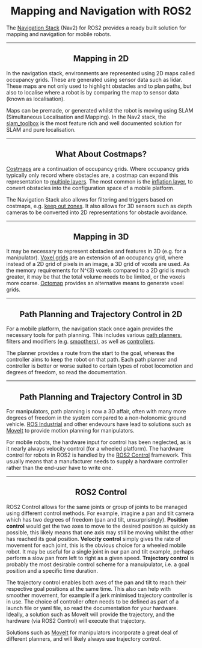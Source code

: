 <h1 align="center"> Mapping and Navigation with ROS2 </h1>

The [Navigation Stack](https://navigation.ros.org/) (Nav2) for ROS2 provides a ready built solution for mapping and navigation for mobile robots.

---
<h2 align="center">Mapping in 2D</h2>

In the navigation stack, environments are represented using 2D maps called occupancy grids.  These are generated using sensor data such as lidar.  These maps are not only used to highlight obstacles and to plan paths, but also to localise where a robot is by comparing the map to sensor data (known as localisation).

Maps can be premade, or generated whilst the robot is moving using SLAM (Simultaneous Localisation and Mapping).  In the Nav2 stack, the [slam_toolbox](https://github.com/SteveMacenski/slam_toolbox) is the most feature rich and well documented solution for SLAM and pure localisation.

---
<h2 align="center">What About Costmaps?</h2>

[Costmaps](https://navigation.ros.org/configuration/packages/configuring-costmaps.html) are a continuation of occupancy grids.  Where occupancy grids typically only record where obstacles are, a costmap can expand this representation to [multiple layers](https://navigation.ros.org/plugins/index.html#costmap-layers).  The most common is the [inflation layer](https://navigation.ros.org/configuration/packages/costmap-plugins/inflation.html), to convert obstacles into the configuration space of a mobile platform.

The Navigation Stack also allows for filtering and triggers based on costmaps, e.g. [keep out zones](https://navigation.ros.org/configuration/packages/costmap-plugins/keepout_filter.html).  It also allows for 3D sensors such as depth cameras to be converted into 2D representations for obstacle avoidance.

---
<h2 align="center">Mapping in 3D</h2>

It may be necessary to represent obstacles and features in 3D (e.g. for a manipulator).  [Voxel grids](https://index.ros.org/p/nav2_voxel_grid/github-ros-planning-navigation2/) are an extension of an occupancy grid, where instead of a 2D grid of pixels in an image, a 3D grid of voxels are used.  As the memory requirements for N^{3} voxels compared to a 2D grid is much greater, it may be that the total volume needs to be limited, or the voxels more coarse.  [Octomap](https://index.ros.org/p/octomap/github-octomap-octomap/) provides an alternative means to generate voxel grids.

---
<h2 align="center">Path Planning and Trajectory Control in 2D</h2>

For a mobile platform, the navigation stack once again provides the necessary tools for path planning.  This includes various [path planners](https://navigation.ros.org/plugins/index.html#planners), filters and modifiers (e.g. [smoothers](https://navigation.ros.org/plugins/index.html#smoothers)), as well as [controllers](https://navigation.ros.org/plugins/index.html#controllers).

The planner provides a route from the start to the goal, whereas the controller aims to keep the robot on that path.  Each path planner and controller is better or worse suited to certain types of robot locomotion and degrees of freedom, so read the documentation.

---
<h2 align="center">Path Planning and Trajectory Control in 3D</h2>

For manipulators, path planning is now a 3D affair, often with many more degrees of freedom in the system compared to a non-holonomic ground vehicle.  [ROS Industrial](https://rosindustrial.org/) and other endevours have lead to solutions such as [MoveIt](https://moveit.ros.org/) to provide motion planning for manipulators.

For mobile robots, the hardware input for control has been neglected, as is it nearly always velocity control (for a wheeled platform).  The hardware control for robots in ROS2 is handled by the [ROS2 Control](https://control.ros.org/) framework.  This usually means that a manufacturer needs to supply a hardware controller rather than the end-user have to write one.

---
<h2 align="center">ROS2 Control</h2>

ROS2 Control allows for the same joints or group of joints to be managed using different control methods.  For example, imagine a pan and tilt camera which has two degrees of freedom (pan and tilt, unsurprisingly).  __Position control__ would get the two axes to move to the desired position as quickly as possible, this likely means that one axis may still be moving whilst the other has reached its goal position.  __Velocity control__ simply gives the rate of movement for each joint, this is the obvious choice for a wheeled mobile robot.  It may be useful for a single joint in our pan and tilt example, perhaps perform a slow pan from left to right as a given speed.  __Trajectory control__ is probably the most desirable control scheme for a manuipulator, i.e. a goal position and a specific time duration.

The trajectory control enables both axes of the pan and tilt to reach their respective goal positions at the same time.  This also can help with smoother movement, for example if a jerk minimised trajectory controller is in use.  The choice of controller often needs to be defined as part of a launch file or yaml file, so read the documentation for your hardware.  Ideally, a solution such as MoveIt will provide the trajectory, and the hardware (via ROS2 Control) will execute that trajectory.

Solutions such as [MoveIt](https://moveit.ros.org/) for manipulators incorporate a great deal of different planners, and will likely always use trajectory control.
